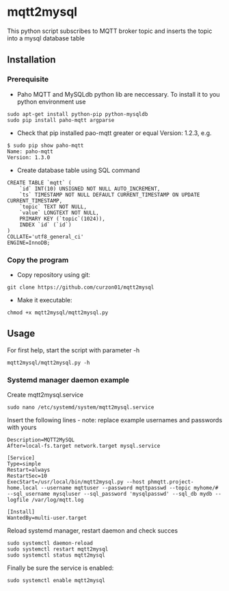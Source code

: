 # mqtt2mysql
This python script subscribes to MQTT broker topic and inserts the topic into a mysql database table

## Installation
### Prerequisite
* Paho MQTT and MySQLdb python lib are neccessary. To install it to you python environment use
```
sudo apt-get install python-pip python-mysqldb
sudo pip install paho-mqtt argparse
```
* Check that pip installed pao-mqtt greater or equal Version: 1.2.3, e.g.
```
$ sudo pip show paho-mqtt
Name: paho-mqtt
Version: 1.3.0
```
* Create database table using SQL command
```
CREATE TABLE `mqtt` (
	`id` INT(10) UNSIGNED NOT NULL AUTO_INCREMENT,
	`ts` TIMESTAMP NOT NULL DEFAULT CURRENT_TIMESTAMP ON UPDATE CURRENT_TIMESTAMP,
	`topic` TEXT NOT NULL,
	`value` LONGTEXT NOT NULL,
	PRIMARY KEY (`topic`(1024)),
	INDEX `id` (`id`)
)
COLLATE='utf8_general_ci'
ENGINE=InnoDB;
```
### Copy the program
* Copy repository using git:
```
git clone https://github.com/curzon01/mqtt2mysql
```
* Make it executable:
```
chmod +x mqtt2mysql/mqtt2mysql.py
```

## Usage
For first help, start the script with parameter -h
```
mqtt2mysql/mqtt2mysql.py -h
```
### Systemd manager daemon example
Create mqtt2mysql.service
```
sudo nano /etc/systemd/system/mqtt2mysql.service
```
Insert the following lines - note: replace example usernames and passwords with yours
```
Description=MQTT2MySQL
After=local-fs.target network.target mysql.service
 
[Service]
Type=simple
Restart=always
RestartSec=10
ExecStart=/usr/local/bin/mqtt2mysql.py --host phmqtt.project-home.local --username mqttuser --password mqttpasswd --topic myhome/# --sql_username mysqluser --sql_password 'mysqlpasswd' --sql_db mydb --logfile /var/log/mqtt.log

[Install]
WantedBy=multi-user.target
```
Reload systemd manager, restart daemon and check succes
```
sudo systemctl daemon-reload
sudo systemctl restart mqtt2mysql
sudo systemctl status mqtt2mysql
```
Finally be sure the service is enabled:
```
sudo systemctl enable mqtt2mysql
```
